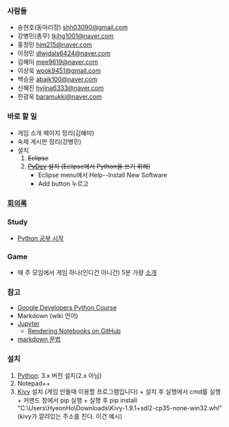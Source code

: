 ### 사람들
* 송현호(동아리장) shh03090@gmail.com
* 강병민(총무) lkjhg1001@naver.com
* 홍정민 hjm215@naver.com
* 이정민 dlwjdals6424@naver.com
* 김혜미 mee9619@naver.com
* 이상욱 wook9451@gmail.com
* 백승윤 abaik100@naver.com
* 신혜진 hyjina6333@naver.com
* 한광욱 baramukki@naver.com  

### 바로 할 일
* 게임 소개 페이지 정리(김혜미)
* 숙제 게시판 정리(강병민)
* 설치
    1. ~~Eclipse~~
    1. ~~[PyDev](http://www.pydev.org/) 설치 (Eclipse에서 Python을 쓰기 위해)~~
        * Eclipse menu에서 Help--Install New Software
        * Add button 누르고
    
### [회의록](../../wiki/시작-회의록)

### Study
* [Python 공부 시작](../../wiki/Python-공부-시작)

### Game
* 매 주 모임에서 게임 하나(인디건 아니건) 5분 가량 [소개](../../wiki/소개)

### 참고
* [Google Developers Python Course](https://www.youtube.com/playlist?list=PLfZeRfzhgQzTMgwFVezQbnpc1ck0I6CQl)
* Markdown (wiki 언어)
* [Jupyter](http://jupyter.org/)
    * [Rendering Notebooks on GitHub](http://blog.jupyter.org/2015/05/07/rendering-notebooks-on-github/)
* [markdown 문법](http://rmarkdown.rstudio.com/authoring_basics.html)

### 설치
1. [Python](https://www.python.org/): 3.x 버전 설치(2.x 아님)
2. Notepad++
3. [Kivy](http://www.lfd.uci.edu/~gohlke/pythonlibs/#kivy) 설치 (게임 만들때 이용할 프로그램입니다)
       + 설치 후 실행에서 cmd를 실행
       + 커맨드 창에서 pip 실행
       + 실행 후 pip install "C:\Users\HyeonHo\Downloads\Kivy-1.9.1+sdl2-cp35-none-win32.whl"(kivy가 깔려있는 주소를 친다. 이건 예시)
